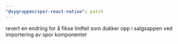 ```yaml
---
"@vygruppen/spor-react-native": patch
---
```


revert en endring for å fikse lintfeil som dukker opp i salgsappen ved importering av spor komponenter
